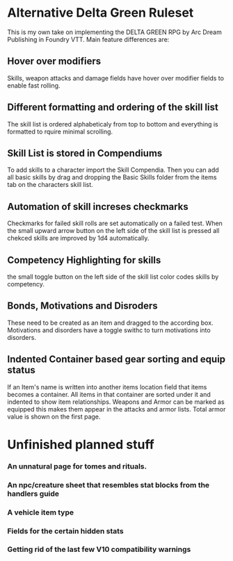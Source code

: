 # Alternative Delta Green Ruleset
This is my own take on implementing the DELTA GREEN RPG by Arc Dream Publishing in Foundry VTT.
Main feature differences are:
## Hover over modifiers
Skills, weapon attacks and damage fields have hover over modifier fields to enable fast rolling.
## Different formatting and ordering of the skill list
The skill list is ordered alphabeticaly from top to bottom and everything is formatted to rquire minimal scrolling.
## Skill List is stored in Compendiums
To add skills to a character import the Skill Compendia. Then you can add all basic skills by drag and dropping the Basic Skills folder from the items tab on the characters skill list.
## Automation of skill increses checkmarks
Checkmarks for failed skill rolls are set automatically on a failed test. When the small upward arrow button on the left side of the skill list is pressed all chekced skills are improved by 1d4 automatically.
## Competency Highlighting for skills
the small toggle button on the left side of the skill list color codes skills by competency.
## Bonds, Motivations and Disroders
These need to be created as an item and dragged to the according box. Motivations and disorders have a toggle swithc to turn motivations into disorders.
## Indented Container based gear sorting and equip status
If an Item's name is written into another items location field that items becomes a container. All items in that container are sorted under it and indented to show item relationships. Weapons and Armor can be marked as equipped this makes them appear in the attacks and armor lists. Total armor value is shown on the first page.


# Unfinished planned stuff
### An unnatural page for tomes and rituals.
### An npc/creature sheet that resembles stat blocks from the handlers guide
### A vehicle item type
### Fields for the certain hidden stats
### Getting rid of the last few V10 compatibility warnings

